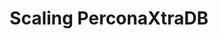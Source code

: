 ---
title: Scaling PerconaXtraDB
menu:
  docs_{{ .version }}:
    identifier: guides-perconaxtradb-scaling
    name: Scaling
    parent: guides-perconaxtradb
    weight: 43
menu_name: docs_{{ .version }}
---
